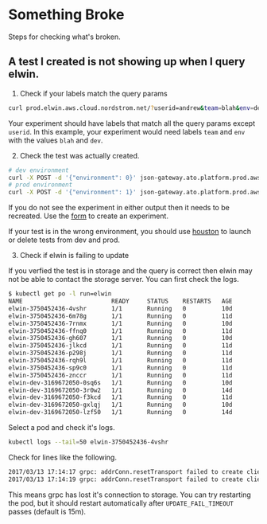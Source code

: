 # Something Broke

Steps for checking what's broken.

## A test I created is not showing up when I query elwin.

1. Check if your labels match the query params

```bash
curl prod.elwin.aws.cloud.nordstrom.net/?userid=andrew&team=blah&env=dev
```

Your experiment should have labels that match all the query params
except `userid`. In this example, your experiment would need labels
`team` and `env` with the values `blah` and `dev`.

2. Check the test was actually created.

```bash
# dev environment
curl -X POST -d '{"environment": 0}' json-gateway.ato.platform.prod.aws.cloud.nordstrom.net/api/v1/all
# prod environment
curl -X POST -d '{"environment": 1}' json-gateway.ato.platform.prod.aws.cloud.nordstrom.net/api/v1/all
```

If you do not see the experiment in either output then it needs to be
recreated. Use the [form][neo-form] to create an experiment.

If your test is in the wrong environment, you should use
[houston][houston] to launch or delete tests from dev and prod.

3. Check if elwin is failing to update

If you verfied the test is in storage and the query is correct then
elwin may not be able to contact the storage server. You can first
check the logs.

```bash
$ kubectl get po -l run=elwin
NAME                         READY     STATUS    RESTARTS   AGE
elwin-3750452436-4vshr       1/1       Running   0          10d
elwin-3750452436-6m78g       1/1       Running   0          11d
elwin-3750452436-7rnmx       1/1       Running   0          10d
elwin-3750452436-ffnq0       1/1       Running   0          11d
elwin-3750452436-gh607       1/1       Running   0          10d
elwin-3750452436-jlkcd       1/1       Running   0          11d
elwin-3750452436-p298j       1/1       Running   0          11d
elwin-3750452436-rqh9l       1/1       Running   0          11d
elwin-3750452436-sp9c0       1/1       Running   0          11d
elwin-3750452436-znccr       1/1       Running   0          11d
elwin-dev-3169672050-0sq6s   1/1       Running   0          10d
elwin-dev-3169672050-3r0w2   1/1       Running   0          14d
elwin-dev-3169672050-f3kcd   1/1       Running   0          11d
elwin-dev-3169672050-gxlqj   1/1       Running   0          10d
elwin-dev-3169672050-lzf50   1/1       Running   0          14d
```

Select a pod and check it's logs.

```bash
kubectl logs --tail=50 elwin-3750452436-4vshr
```

Check for lines like the following.

```bash
2017/03/13 17:14:17 grpc: addrConn.resetTransport failed to create client transport: connection error: desc = "transport: dial tcp: lookup elwin-storage: no such host"; Reconnecting to {elwin-storage:80 <nil>}
2017/03/13 17:14:19 grpc: addrConn.resetTransport failed to create client transport: connection error: desc = "transport: dial tcp: lookup elwin-storage: no such host"; Reconnecting to {elwin-storage:80 <nil>}
```

This means grpc has lost it's connection to storage. You can try restarting the pod, but it should restart automatically after `UPDATE_FAIL_TIMEOUT` passes (default is 15m).

[neo-form]: http://127.0.0.1 "neo form"
[houston]: http://houston.ato.platform.prod.aws.cloud.nordstrom.net "Launch Control"
